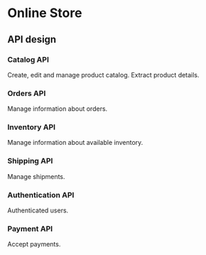 # Online Store
## API design
### Catalog API
Create, edit and manage product catalog. Extract product details.
### Orders API
Manage information about orders.
### Inventory API
Manage information about available inventory.
### Shipping API
Manage shipments.
### Authentication API
Authenticated users.
### Payment API
Accept payments.
